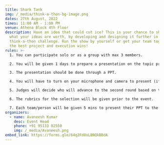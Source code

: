 ```yaml
---
title: Shark Tank
img: /_media/think-a-thon-bg-image.png
dates: 27th August, 2022
times: 11:00 AM - 1:00 PM
venue: Athena Block 4th Floor
description: Have an idea that could cut ice? This is your chance to show us
  what your ideas are worth, by developing and designing it further in the
  think-a-thon challenge. Run the show by yourself or get your team together,
  the best project and execution wins!
rules: >-
  1. You can participate solo or as a group with max 3 members.

  2. You will be given 1 days to prepare a presentation on the topic prior to the event.

  3. The presentation should be done through a PPT.

  4. You will have to turn on your microphone and camera to present (if a member fails to turn on his camera, it will result in points deduction).

  5. Judges will decide who will advance to the second round based on the presentation.

  6. The rubrics for the selection will be given prior to the event.

  7. Each team/person will be given 5 mins to present their PPT to the judges.
organizers:
  - name: Avaneesh Kumar
    desc: Event Head
    phone: +91 95133 02550
    img: /_media/Avaneesh.png
embed_link: https://forms.gle/64q2Fd8oLBNQkBDdA
---
```

